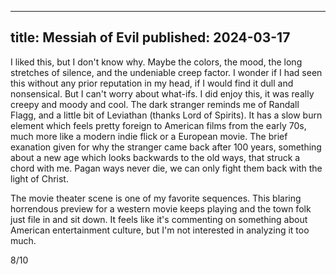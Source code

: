 ----
title: Messiah of Evil
published: 2024-03-17
----

I liked this, but I don't know why. Maybe the colors, the mood, the long stretches of silence, and the undeniable creep factor. I wonder if I had seen this without any prior reputation in my head, if I would find it dull and nonsensical. But I can't worry about what-ifs. I did enjoy this, it was really creepy and moody and cool. The dark stranger reminds me of Randall Flagg, and a little bit of Leviathan (thanks Lord of Spirits). It has a slow burn element which feels pretty foreign to American films from the early 70s, much more like a modern indie flick or a European movie. The brief exanation given for why the stranger came back after 100 years, something about a new age which looks backwards to the old ways, that struck a chord with me. Pagan ways never die, we can only fight them back with the light of Christ.

The movie theater scene is one of my favorite sequences. This blaring horrendous preview for a western movie keeps playing and the town folk just file in and sit down. It feels like it's commenting on something about American entertainment culture, but I'm not interested in analyzing it too much.

8/10
